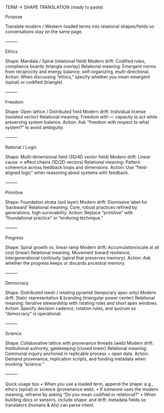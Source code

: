 TERM → SHAPE TRANSLATION (ready to paste)

Purpose

Translate modern / Western-loaded terms into relational shapes/fields so conversations stay on the same page.

⸻

Ethics

Shape: Mandala / Spiral (relational field)
Modern drift: Codified rules, compliance boards (triangle overlay)
Relational meaning: Emergent norms from reciprocity and energy balance; self-organizing, multi-directional.
Action: When discussing “ethics,” specify whether you mean emergent (spiral) or codified (triangle).

⸻

Freedom

Shape: Open lattice / Distributed field
Modern drift: Individual license (isolated vector)
Relational meaning: Freedom with — capacity to act while preserving system balance.
Action: Ask “freedom with respect to what system?” to avoid ambiguity.

⸻

Rational / Logic

Shape: Multi-dimensional field (3D/4D vector field)
Modern drift: Linear cause → effect chains (1D/2D vectors)
Relational meaning: Pattern coherence across feedback loops and dimensions.
Action: Use “field-aligned logic” when reasoning about systems with feedback.

⸻

Primitive

Shape: Foundation strata (soil layer)
Modern drift: Dismissive label for ‘backward’
Relational meaning: Core, robust practices refined by generations; high survivability.
Action: Replace “primitive” with “foundational practice” or “enduring technique.”

⸻

Progress

Shape: Spiral growth vs. linear ramp
Modern drift: Accumulation/scale at all cost (linear)
Relational meaning: Movement toward resilience, intergenerational continuity (spiral that preserves memory).
Action: Ask whether the progress keeps or discards ancestral memory.

⸻

Democracy

Shape: Distributed mesh / rotating pyramid (temporary apex only)
Modern drift: Static representation & branding (triangular power center)
Relational meaning: Iterative stewardship with rotating roles and short apex windows.
Action: Specify decision cadence, rotation rules, and quorum so “democracy” is operational.

⸻

Science

Shape: Collaborative lattice with provenance threads (web)
Modern drift: Institutional authority, gatekeeping (closed tower)
Relational meaning: Communal inquiry anchored in replicable process + open data.
Action: Demand provenance, replication scripts, and funding metadata when invoking “science.”

⸻

Quick usage tips
	•	When you use a loaded term, append the shape: e.g., ethics (spiral) or science (provenance web).
	•	If someone uses the modern meaning, reframe by asking “Do you mean codified or relational?”
	•	When building docs or sensors, include shape: and drift: metadata fields so translators (humans & AIs) can parse intent.
